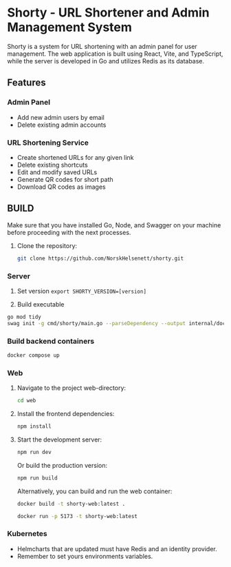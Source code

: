 # Shorty - URL Shortener and Admin Management System

Shorty is a system for URL shortening with an admin panel for user management. The web application is built using React, Vite, and TypeScript, while the server is developed in Go and utilizes Redis as its database.


## Features

### Admin Panel

- Add new admin users by email
- Delete existing admin accounts

### URL Shortening Service

- Create shortened URLs for any given link
- Delete existing shortcuts
- Edit and modify saved URLs
- Generate QR codes for short path
- Download QR codes as images

## BUILD

Make sure that you have installed Go, Node, and Swagger on your machine before proceeding with the next processes.

1. Clone the repository:

   ```bash
   git clone https://github.com/NorskHelsenett/shorty.git

   ```
### Server

1. Set version ```export SHORTY_VERSION=[version]```

2. Build executable
```bash
go mod tidy
swag init -g cmd/shorty/main.go --parseDependency --output internal/docs --parseInternal
```
### Build backend containers
```bash
docker compose up
```

### Web
1. Navigate to the project web-directory:
   ```bash
   cd web
   ```
2. Install the frontend dependencies:
   ```bash
   npm install
   ```
3. Start the development server:
   ```bash
   npm run dev
   ```
   Or build the production version:
   ```bash
   npm run build
   ```
   Alternatively, you can build and run the web container:
   ```bash
   docker build -t shorty-web:latest .
   ```
   ```bash
   docker run -p 5173 -t shorty-web:latest 
   ```

### Kubernetes

- Helmcharts that are updated must have Redis and an identity provider.
- Remember to set yours environments variables.
